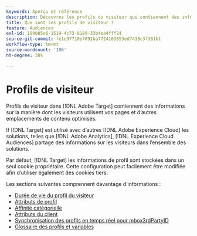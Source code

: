 ```yaml
---
keywords: Aperçu et référence
description: Découvrez les profils du visiteur qui contiennent des informations sur la manière dont les visiteurs utilisent vos pages et d’autres emplacements de contenu optimisés.
title: Que sont les profils de visiteur ?
feature: Audiences
exl-id: 199085a6-1519-4c73-8189-33b4ea4fff24
source-git-commit: fe1e97710e7692ba7724103853ed7438c3f361b1
workflow-type: tm+mt
source-wordcount: '106'
ht-degree: 38%

---
```


# Profils de visiteur

Profils de visiteur dans [!DNL Adobe Target] contiennent des informations sur la manière dont les visiteurs utilisent vos pages et d’autres emplacements de contenu optimisés.

If [!DNL Target] est utilisé avec d’autres [!DNL Adobe Experience Cloud] les solutions, telles que [!DNL Adobe Analytics], [!DNL Experience Cloud Audiences] partage des informations sur les visiteurs dans l’ensemble des solutions.

Par défaut, [!DNL Target] les informations de profil sont stockées dans un seul cookie propriétaire. Cette configuration peut facilement être modifiée afin d’utiliser également des cookies tiers.

Les sections suivantes comprennent davantage d’informations :

- [Durée de vie du profil du visiteur](visitor-profile-lifetime.md)
- [Attributs de profil](profile-parameters.md)
- [Affinité catégorielle](category-affinity.md)
- [Attributs du client](https://experienceleague.adobe.com/docs/target-dev/developer/implementation/methods/customer-attributes.html)
- [Synchronisation des profils en temps réel pour mbox3rdPartyID](3rd-party-id.md)
- [Glossaire des profils et variables](variables-profiles-parameters-methods.md)
